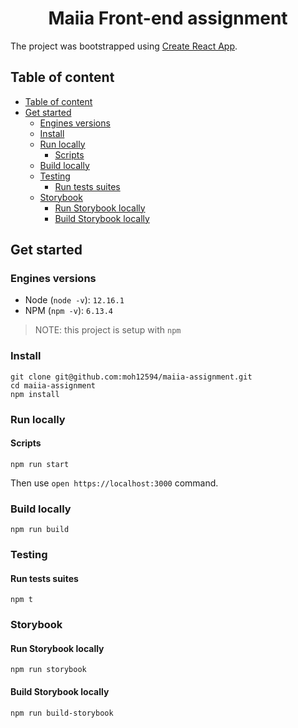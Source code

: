 <div align="center">
<h1>Maiia Front-end assignment</h1>
</div>

The project was bootstrapped using [Create React App](https://github.com/facebook/create-react-app).

## Table of content
- [Table of content](#table-of-content)
- [Get started](#get-started)
  - [Engines versions](#engines-versions)
  - [Install](#install)
  - [Run locally](#run-locally)
    - [Scripts](#scripts)
  - [Build locally](#build-locally)
  - [Testing](#testing)
    - [Run tests suites](#run-tests-suites)
  - [Storybook](#storybook)
    - [Run Storybook locally](#run-storybook-locally)
    - [Build Storybook locally](#build-storybook-locally)

## Get started
### Engines versions
- Node (`node -v`): `12.16.1`
- NPM (`npm -v`): `6.13.4`

>NOTE: this project is setup with `npm`

### Install
```
git clone git@github.com:moh12594/maiia-assignment.git
cd maiia-assignment
npm install
```

### Run locally
#### Scripts
```
npm run start
```

Then use `open https://localhost:3000` command.

### Build locally
```
npm run build
```

### Testing
#### Run tests suites
```
npm t
```

### Storybook
#### Run Storybook locally
```
npm run storybook
```

#### Build Storybook locally
```
npm run build-storybook
```
